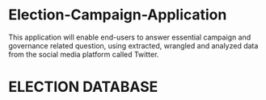 # Election-Campaign-Application
This application will enable end-users to answer essential campaign and governance related question, using extracted, wrangled and analyzed data from the social media platform called Twitter.
# ELECTION DATABASE

